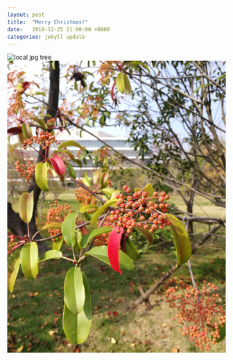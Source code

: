 ```yaml
---
layout: post
title:  "Merry Christmas!"
date:   2018-12-25 21:00:00 +0800
categories: jekyll update
---
```


![local jpg tree](./assests/img/tree1.jpg)
![net jpg tree](https://github.com/jamesluzm/jekyll-base/blob/master/jpg/tree1.jpg)

